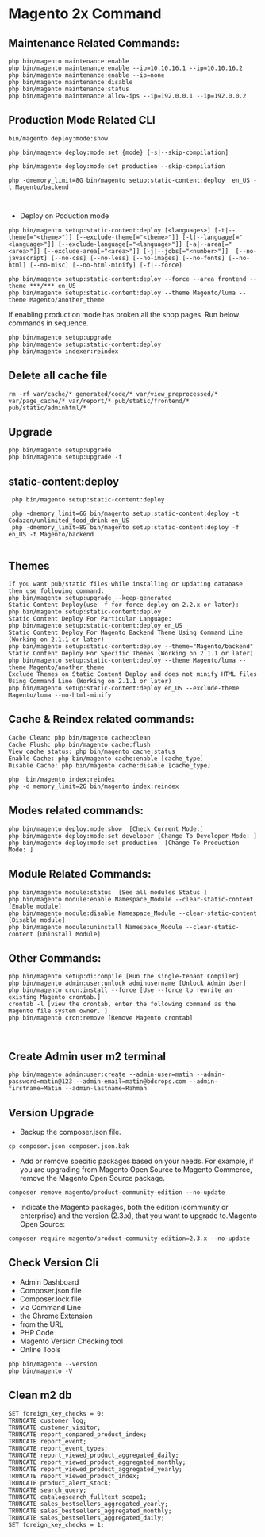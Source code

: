 
# Magento 2x Command


## Maintenance Related Commands:

```
php bin/magento maintenance:enable
php bin/magento maintenance:enable --ip=10.10.16.1 --ip=10.10.16.2
php bin/magento maintenance:enable --ip=none
php bin/magento maintenance:disable
php bin/magento maintenance:status
php bin/magento maintenance:allow-ips --ip=192.0.0.1 --ip=192.0.0.2
```


 ## Production Mode Related CLI


 ```
 bin/magento deploy:mode:show
 
 php bin/magento deploy:mode:set {mode} [-s|--skip-compilation]
 
 php bin/magento deploy:mode:set production --skip-compilation
 
 php -dmemory_limit=8G bin/magento setup:static-content:deploy  en_US -t Magento/backend
 
 
 
 ```

- Deploy on Poduction mode

```
php bin/magento setup:static-content:deploy [<languages>] [-t|--theme[="<theme>"]] [--exclude-theme[="<theme>"]] [-l|--language[="<language>"]] [--exclude-language[="<language>"]] [-a|--area[="<area>"]] [--exclude-area[="<area>"]] [-j|--jobs[="<number>"]]  [--no-javascript] [--no-css] [--no-less] [--no-images] [--no-fonts] [--no-html] [--no-misc] [--no-html-minify] [-f|--force]

php bin/magento setup:static-content:deploy --force --area frontend --theme ***/*** en_US
php bin/magento setup:static-content:deploy --theme Magento/luma --theme Magento/another_theme

```
If enabling production mode has broken all the shop pages. Run below commands in sequence.

 ```
 php bin/magento setup:upgrade
 php bin/magento setup:static-content:deploy
 php bin/magento indexer:reindex
 ```

## Delete all cache file

```
rm -rf var/cache/* generated/code/* var/view_preprocessed/* var/page_cache/* var/report/* pub/static/frontend/* pub/static/adminhtml/* 
```


## Upgrade

```
php bin/magento setup:upgrade
php bin/magento setup:upgrade -f
```



## static-content:deploy
 
 ```
  php bin/magento setup:static-content:deploy

  php -dmemory_limit=6G bin/magento setup:static-content:deploy -t Codazon/unlimited_food_drink en_US
  php -dmemory_limit=8G bin/magento setup:static-content:deploy -f en_US -t Magento/backend
  
 ```
## Themes
 
 ```
 If you want pub/static files while installing or updating database then use following command:
php bin/magento setup:upgrade --keep-generated
Static Content Deploy(use -f for force deploy on 2.2.x or later):
php bin/magento setup:static-content:deploy
Static Content Deploy For Particular Language:
php bin/magento setup:static-content:deploy en_US
Static Content Deploy For Magento Backend Theme Using Command Line (Working on 2.1.1 or later)
php bin/magento setup:static-content:deploy --theme="Magento/backend"
Static Content Deploy For Specific Themes (Working on 2.1.1 or later)
php bin/magento setup:static-content:deploy --theme Magento/luma --theme Magento/another_theme
Exclude Themes on Static Content Deploy and does not minify HTML files Using Command Line (Working on 2.1.1 or later)
php bin/magento setup:static-content:deploy en_US --exclude-theme Magento/luma --no-html-minify
 ```
 
 
## Cache & Reindex related commands:
```
Cache Clean: php bin/magento cache:clean
Cache Flush: php bin/magento cache:flush
View cache status: php bin/magento cache:status
Enable Cache: php bin/magento cache:enable [cache_type]
Disable Cache: php bin/magento cache:disable [cache_type]

php  bin/magento index:reindex
php -d memory_limit=2G bin/magento index:reindex
```

## Modes related commands:
```
php bin/magento deploy:mode:show  [Check Current Mode:]
php bin/magento deploy:mode:set developer [Change To Developer Mode: ]
php bin/magento deploy:mode:set production  [Change To Production Mode: ]
```
  
  
## Module Related Commands:
```
php bin/magento module:status  [See all modules Status ]
php bin/magento module:enable Namespace_Module --clear-static-content [Enable module]
php bin/magento module:disable Namespace_Module --clear-static-content [Disable module]
php bin/magento module:uninstall Namespace_Module --clear-static-content [Uninstall Module]
```
 
## Other Commands:

```
php bin/magento setup:di:compile [Run the single-tenant Compiler]
php bin/magento admin:user:unlock adminusername [Unlock Admin User]
php bin/magento cron:install --force [Use --force to rewrite an existing Magento crontab.]
crontab -l [view the crontab, enter the following command as the Magento file system owner. ]
php bin/magento cron:remove [Remove Magento crontab]



```
## Create Admin user  m2 terminal

 ```
 php bin/magento admin:user:create --admin-user=matin --admin-password=matin@123 --admin-email=matin@bdcrops.com --admin-firstname=Matin --admin-lastname=Rahman
 ```
## Version Upgrade

- Backup the composer.json file.

 ```
 cp composer.json composer.json.bak

 ```
 
-  Add or remove specific packages based on your needs. For example, if you are upgrading from Magento Open Source to Magento Commerce, remove the Magento Open Source package.

``
composer remove magento/product-community-edition --no-update
``

- Indicate the Magento packages, both the edition (community or enterprise) and the version (2.3.x), that you want to upgrade to.Magento Open Source:

```
composer require magento/product-community-edition=2.3.x --no-update
```
## Check Version Cli

- Admin Dashboard
- Composer.json file
- Composer.lock file
- via Command Line
- the Chrome Extension
- from the URL
- PHP Code
- Magento Version Checking tool
- Online Tools

```
php bin/magento --version
php bin/magento -V

```


## Clean m2 db
  ```
  SET foreign_key_checks = 0;
  TRUNCATE customer_log;
  TRUNCATE customer_visitor;
  TRUNCATE report_compared_product_index;
  TRUNCATE report_event;
  TRUNCATE report_event_types;
  TRUNCATE report_viewed_product_aggregated_daily;
  TRUNCATE report_viewed_product_aggregated_monthly;
  TRUNCATE report_viewed_product_aggregated_yearly;
  TRUNCATE report_viewed_product_index;
  TRUNCATE product_alert_stock;
  TRUNCATE search_query;
  TRUNCATE catalogsearch_fulltext_scope1;
  TRUNCATE sales_bestsellers_aggregated_yearly;
  TRUNCATE sales_bestsellers_aggregated_monthly;
  TRUNCATE sales_bestsellers_aggregated_daily;
  SET foreign_key_checks = 1;
  ```

